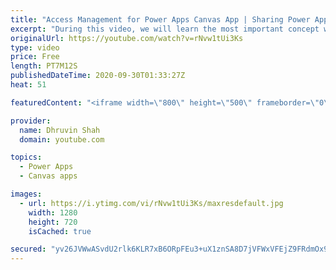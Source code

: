 ```yaml
---
title: "Access Management for Power Apps Canvas App | Sharing Power Apps Canvas App"
excerpt: "During this video, we will learn the most important concept which Access Management in Power Apps Canvas App. This concept is very useful when you publish the Power Apps and you need to provide access among the group of users to access the app.  We will learn how we can share Power Apps Canvas App with"
originalUrl: https://youtube.com/watch?v=rNvw1tUi3Ks
type: video
price: Free
length: PT7M12S
publishedDateTime: 2020-09-30T01:33:27Z
heat: 51

featuredContent: "<iframe width=\"800\" height=\"500\" frameborder=\"0\" src=\"https://www.youtube.com/embed/rNvw1tUi3Ks\" allow=\"accelerometer; autoplay; encrypted-media; gyroscope; picture-in-picture\" allowfullscreen></iframe>"

provider:
  name: Dhruvin Shah
  domain: youtube.com

topics:
  - Power Apps
  - Canvas apps

images:
  - url: https://i.ytimg.com/vi/rNvw1tUi3Ks/maxresdefault.jpg
    width: 1280
    height: 720
    isCached: true

secured: "yv26JVWwASvdU2rlk6KLR7xB6ORpFEu3+uX1znSA8D7jVFWxVFEjZ9FRdmOx9U32tWuRZwt3Mq1jKYko9ZT8mKnaO4hGRv/xmw1VePgfwBJ1SX818Sw1sPWMycqGpvmGez69u+ni65NmWlNaPeyLF5YWolW+txN1eGhQuTIyAaIzIBITNwYXYEcke7Wc3GQ6G5T6hdRUVZfZqV7UZPscSLcUk4PsP8tF5A0/I3ZhqrORzSYl2mdBPKO2gijstXjFH3VcK6PXbruianJknMWE1dpYycmZoW5uwLBMcTAOiO2V/iaP8yQ8xfI8e/ZVNQZUeQJbcJVqI5e1vUdFEb0DRbqyjzqLhFo9ALImDFvcyBrUdTjcRFj/6aCFkA3iE97Ix1F5K71DehsD3ZzXlx0uSaKIn0sppz8eRsKIcyZzAxA=;apypf0tQwKQYRLgT8kVc3A=="
---
```


